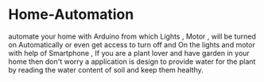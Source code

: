 # Home-Automation
automate your home with Arduino from which Lights , Motor , will be turned on Automatically or even get access to turn off and On the lights and motor with help of Smartphone , If you are a plant lover and have garden in your home then don't worry a application is design to provide water for the plant by reading the water content of soil and keep them healthy.
